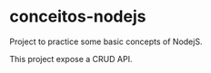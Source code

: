 # conceitos-nodejs

Project to practice some basic concepts of NodejS.

This project expose a CRUD API.
